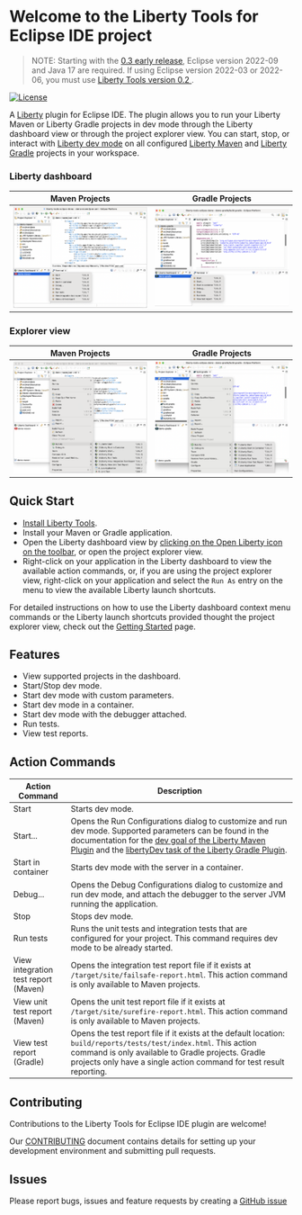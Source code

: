 # Welcome to the Liberty Tools for Eclipse IDE project

> NOTE: Starting with the [0.3 early release](https://github.com/OpenLiberty/liberty-tools-eclipse/releases/tag/liberty-tools-0.3.0), Eclipse version 2022-09 and Java 17 are required. If using Eclipse version 2022-03 or 2022-06, you must use [Liberty Tools version 0.2 ](https://github.com/OpenLiberty/liberty-tools-eclipse/releases/tag/liberty-tools-0.2.0.202209201734).


[![License](https://img.shields.io/badge/License-EPL%202.0-red.svg?label=license&logo=eclipse)](https://www.eclipse.org/legal/epl-2.0/)

A [Liberty](https://openliberty.io/) plugin for Eclipse IDE. The plugin allows you to run your Liberty Maven or
Liberty Gradle projects in dev mode through the Liberty dashboard view or through the project explorer view. You can start,
stop, or interact with [Liberty dev mode](https://openliberty.io/docs/latest/development-mode.html) on all configured
[Liberty Maven](https://github.com/OpenLiberty/ci.maven/blob/master/docs/dev.md#dev)
and [Liberty Gradle](https://github.com/OpenLiberty/ci.gradle/blob/master/docs/libertyDev.md) projects in your
workspace.

### Liberty dashboard

Maven Projects             | Gradle Projects
:-------------------------:|:-------------------------:
![Dashboard context menu for Maven Projects](docs/getting-started/images/maven-dashboardViewContextMenuShown.png) | ![Dashboard context menu for Gradle Projects](docs/getting-started/images/gradle-dashboardViewContextMenuShown.png)

### Explorer view

Maven Projects             | Gradle Projects
:-------------------------:|:-------------------------:
![Dashboard context menu for Maven Projects](docs/getting-started/images/maven-RunAsConfigShortcutsExplorerMenuShown.png) | ![Dashboard context menu for Gradle Projects](docs/getting-started/images/gradle-RunAsConfigShortcutsExplorerMenuShown.png)

## Quick Start

- [Install Liberty Tools](docs/installation/installation.md).
- Install your Maven or Gradle application.
- Open the Liberty dashboard view by [clicking on the Open Liberty icon on the toolbar](https://github.com/OpenLiberty/liberty-tools-eclipse/blob/main/docs/getting-started/getting-started.md#opening-the-liberty-tools-dashboard-view), or open the project explorer view.
- Right-click on your application in the Liberty dashboard to view the available action commands, or, if you are using the project explorer view, right-click on your application and select the `Run As` entry on the menu to view the available Liberty launch shortcuts.

For detailed instructions on how to use the Liberty dashboard context menu commands or the Liberty launch shortcuts provided thought the project explorer view, check out the [Getting Started](docs/getting-started/getting-started.md) page.

## Features

- View supported projects in the dashboard.
- Start/Stop dev mode.
- Start dev mode with custom parameters.
- Start dev mode in a container.
- Start dev mode with the debugger attached.
- Run tests.
- View test reports.

## Action Commands

| Action Command                       | Description                                                                                                                                                                                                                                                                                                                  |
| ------------------------------------ | ---------------------------------------------------------------------------------------------------------------------------------------------------------------------------------------------------------------------------------------------------------------------------------------------------------------------------- |
| Start                                | Starts dev mode.                                                                                                                                                                                                                                                                                                             |
| Start...                             | Opens the Run Configurations dialog to customize and run dev mode. Supported parameters can be found in the documentation for the [dev goal of the Liberty Maven Plugin](https://github.com/OpenLiberty/ci.maven/blob/master/docs/dev.md#additional-parameters) and the [libertyDev task of the Liberty Gradle Plugin](https://github.com/OpenLiberty/ci.gradle/blob/master/docs/libertyDev.md#command-line-parameters). |
| Start in container                   | Starts dev mode with the server in a container.
| Debug...                             | Opens the Debug Configurations dialog to customize and run dev mode, and attach the debugger to the server JVM running the application.
| Stop                                 | Stops dev mode.                                                                                                                                                                                                                                                                                                              |
| Run tests                            | Runs the unit tests and integration tests that are configured for your project. This command requires dev mode to be already started.                                                                                                                                                                                        |
| View integration test report (Maven) | Opens the integration test report file if it exists at `/target/site/failsafe-report.html`. This action command is only available to Maven projects.                                                                                                                                                                                                                                                                                  |
| View unit test report (Maven)        | Opens the unit test report file if it exists at `/target/site/surefire-report.html`. This action command is only available to Maven projects.                                                                                                                                                                                                                                                                                             |
| View test report (Gradle)            | Opens the test report file if it exists at the default location: `build/reports/tests/test/index.html`. This action command is only available to Gradle projects. Gradle projects only have a single action command for test result reporting.                                                                     

## Contributing

Contributions to the Liberty Tools for Eclipse IDE plugin are welcome!

Our [CONTRIBUTING](CONTRIBUTING.md) document contains details for setting up your development environment and submitting pull requests.

## Issues

Please report bugs, issues and feature requests by creating
a [GitHub issue](https://github.com/OpenLiberty/liberty-tools-eclipse/issues)

